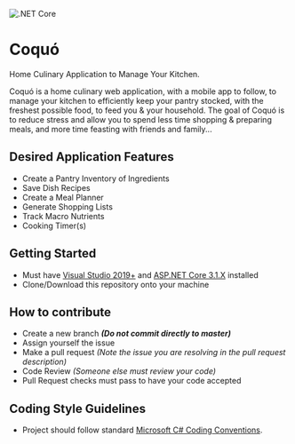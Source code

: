 ![.NET Core](https://github.com/arcum-omni/Coquo/workflows/.NET%20Core/badge.svg)

# Coquó
Home Culinary Application to Manage Your Kitchen.

Coquó is a home culinary web application, with a mobile app to follow, to manage your kitchen to efficiently keep your pantry stocked, with the freshest possible food, to feed you & your household. The goal of Coquó is to reduce stress and allow you to spend less time shopping & preparing meals, and more time feasting with friends and family...

## Desired Application Features
* Create a Pantry Inventory of Ingredients
* Save Dish Recipes
* Create a Meal Planner
* Generate Shopping Lists
* Track Macro Nutrients
* Cooking Timer(s)

## Getting Started
- Must have [Visual Studio 2019+](https://visualstudio.microsoft.com/) 
and [ASP.NET Core 3.1.X](https://dotnet.microsoft.com/download/dotnet-core/3.1) installed
- Clone/Download this repository onto your machine

## How to contribute 
- Create a new branch *__(Do not commit directly to master)__*
- Assign yourself the issue
- Make a pull request *(Note the issue you are resolving in the pull request description)*
- Code Review *(Someone else must review your code)*
- Pull Request checks must pass to have your code accepted

## Coding Style Guidelines
- Project should follow standard [Microsoft C# Coding Conventions](https://docs.microsoft.com/en-us/dotnet/csharp/programming-guide/inside-a-program/coding-conventions).

